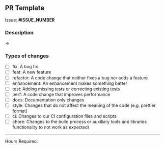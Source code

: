 ## PR Template

Issue: **#ISSUE_NUMBER**

### Description

->

### Types of changes

- [ ] fix: A bug fix
- [ ] feat: A new feature
- [ ] refactor: A code change that neither fixes a bug nor adds a feature
- [ ] enhancement: An enhancement makes something better
- [ ] test: Adding missing tests or correcting existing tests
- [ ] perf: A code change that improves performance
- [ ] docs: Documentation only changes
- [ ] style: Changes that do not affect the meaning of the code (e.g. prettier format)
- [ ] ci: Changes to our CI configuration files and scripts
- [ ] chore: Changes to the build process or auxiliary tools and libraries functionality to not work as expected)

---

Hours Required:
